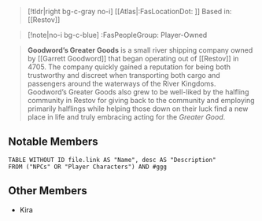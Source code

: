 >[!tldr|right bg-c-gray no-i] [[Atlas|:FasLocationDot: ]] Based in: [[Restov]]

>[!note|no-i bg-c-blue] :FasPeopleGroup: Player-Owned

>**Goodword’s Greater Goods** is a small river shipping company owned by [[Garrett Goodword]] that began operating out of [[Restov]] in 4705. The company quickly gained a reputation for being both trustworthy and discreet when transporting both cargo and passengers around the waterways of the River Kingdoms. Goodword’s Greater Goods also grew to be well-liked by the halfling community in Restov for giving back to the community and employing primarily halflings while helping those down on their luck find a new place in life and truly embracing acting for the *Greater Good*.

## Notable Members
```dataview
TABLE WITHOUT ID file.link AS "Name", desc AS "Description"
FROM ("NPCs" OR "Player Characters") AND #ggg
```

## Other Members
- Kira

